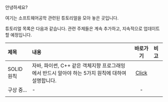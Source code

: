 안녕하세요?

여기는 소프트웨어공학 관련된 튜토리얼을 모아 놓은 곳입니다.

튜토리얼 목록은 다음과 같습니다. 
관련 주제들은 계속 추가하고, 지속적으로 업데이트 할 예정입니다. 

|제목|내용|바로가기|비고|
|:---|:---|:---:|:---|
|SOLID 원칙|자바, 파이썬, C++ 같은 객체지향 프로그래밍에서 반드시 알아야 하는 5가지 원칙에 대하여 설명합니다.|[Click](./SOLID_principals/README.md)||
|구상 중...|-|-||
|||||
